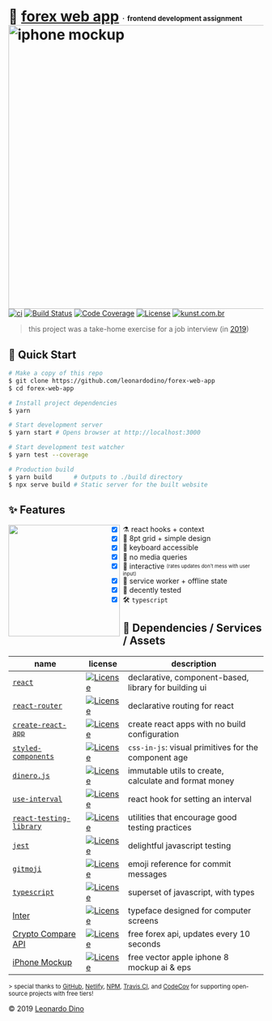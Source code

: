 # :currency_exchange: [forex web app](https://leonardodino.github.io/forex-web-app/) <small><small><sub><sup>&middot; &thinsp;frontend development assignment</sup></sub></small></small> [<img alt="iphone mockup" height="560" align="right" src="https://user-images.githubusercontent.com/8649362/53637603-5aa6e900-3c02-11e9-8ccf-10e445aa9a59.png"/>](https://leonardodino.github.io/forex-web-app/)

[![ci](https://github.com/leonardodino/forex-web-app/actions/workflows/ci.yml/badge.svg?event=push)](https://github.com/leonardodino/forex-web-app/actions/workflows/ci.yml?query=branch:master)
[![Build Status](https://api.travis-ci.com/leonardodino/forex-web-app.svg?branch=master)](https://www.travis-ci.com/github/leonardodino/forex-web-app)
[![Code Coverage](https://badgen.net/codecov/c/github/leonardodino/forex-web-app)](https://codecov.io/gh/leonardodino/forex-web-app)
[![License](https://badgen.net/github/license/leonardodino/forex-web-app)](https://github.com/leonardodino/forex-web-app/blob/master/LICENSE)
[![kunst.com.br](https://badgen.net/badge/@/kunst.com.br?color=black)](https://kunst.com.br)

> this project was a take-home exercise for a job interview (in [2019](https://github.com/leonardodino/forex-web-app/tree/HEAD@{2019-03-02}))

## :flight_departure: Quick Start

```bash
# Make a copy of this repo
$ git clone https://github.com/leonardodino/forex-web-app
$ cd forex-web-app

# Install project dependencies
$ yarn

# Start development server
$ yarn start # Opens browser at http://localhost:3000

# Start development test watcher
$ yarn test --coverage

# Production build
$ yarn build      # Outputs to ./build directory
$ npx serve build # Static server for the built website
```

## :sparkles: Features

<img src="https://user-images.githubusercontent.com/8649362/56626276-6bc71180-6617-11e9-9f0f-3a8b4ba6ea90.gif" align="left" height="220" width="220"/><img src="https://user-images.githubusercontent.com/8649362/56626450-163f3480-6618-11e9-87a6-b4cdcf99ad0e.gif" align="left" height="220" width="0"/>

- [x] :alembic: react hooks + context
- [x] :art: 8pt grid + simple design
- [x] :musical_keyboard: keyboard accessible
- [x] :shower: no media queries
- [x] :100: interactive <sub><sup>(rates updates don't mess with user input)</sup></sub>
- [x] :electric_plug: service worker + offline state
- [x] :robot: decently tested
- [x] :hammer_and_wrench: `typescript`

## :nut_and_bolt: Dependencies / Services / Assets

| name                                                              | license                                                                                                                                                        | description                                           |
| ----------------------------------------------------------------- | -------------------------------------------------------------------------------------------------------------------------------------------------------------- | ----------------------------------------------------- |
| [`react`](https://reactjs.org/)                                   | [![License](https://badgen.net/github/license/facebook/react/)](https://api.github.com/repos/facebook/react/license)                                           | declarative, component-based, library for building ui |
| [`react-router`](https://github.com/ReactTraining/react-router)   | [![License](https://badgen.net/github/license/ReactTraining/react-router/)](https://api.github.com/repos/ReactTraining/react-router/license)                   | declarative routing for react                         |
| [`create-react-app`](https://facebook.github.io/create-react-app) | [![License](https://badgen.net/github/license/facebook/create-react-app/)](https://api.github.com/repos/facebook/create-react-app/license)                     | create react apps with no build configuration         |
| [`styled-components`](https://styled-components.com/)             | [![License](https://badgen.net/github/license/styled-components/styled-components/)](https://api.github.com/repos/styled-components/styled-components/license) | `css-in-js`: visual primitives for the component age  |
| [`dinero.js`](https://sarahdayan.github.io/dinero.js)             | [![License](https://badgen.net/github/license/sarahdayan/dinero.js/)](https://api.github.com/repos/sarahdayan/dinero.js/license)                               | immutable utils to create, calculate and format money |
| [`use-interval`](https://github.com/Hermanya/use-interval)        | [![License](https://badgen.net/github/license/Hermanya/use-interval/)](https://api.github.com/repos/Hermanya/use-interval/license)                             | react hook for setting an interval                    |
| [`react-testing-library`](https://testing-library.com/react)      | [![License](https://badgen.net/github/license/kentcdodds/react-testing-library/)](https://api.github.com/repos/kentcdodds/react-testing-library/license)       | utilities that encourage good testing practices       |
| [`jest`](https://jestjs.io/)                                      | [![License](https://badgen.net/badge/license/MIT/blue)](https://api.github.com/repos/facebook/jest/license)                                                    | delightful javascript testing                         |
| [`gitmoji`](https://www.typescriptlang.org/)                      | [![License](https://badgen.net/github/license/carloscuesta/gitmoji/)](https://api.github.com/repos/carloscuesta/gitmoji/license)                               | emoji reference for commit messages                   |
| [`typescript`](https://www.typescriptlang.org/)                   | [![License](https://badgen.net/github/license/Microsoft/TypeScript/)](https://api.github.com/repos/Microsoft/TypeScript/license)                               | superset of javascript, with types                    |
| [Inter](https://rsms.me/inter/)                                   | [![License](https://badgen.net/github/license/rsms/inter/)](https://api.github.com/repos/rsms/inter/license)                                                   | typeface designed for computer screens                |
| [Crypto Compare API](https://min-api.cryptocompare.com/)          | [![License](https://badgen.net/badge/license/CC%20BY-NC/blue)](https://min-api.cryptocompare.com/faq)                                                          | free forex api, updates every 10 seconds              |
| [iPhone Mockup](http://www.designbolts.com/download/56032/)       | [![License](https://badgen.net/badge/license/link%20back/purple)](http://www.designbolts.com/2017/09/14/free-vector-apple-iphone-8-mockup-ai-eps/)             | free vector apple iphone 8 mockup ai & eps            |

<sup>> special thanks to [GitHub](https://github.com), [Netlify](https://netlify.com), [NPM](https://npmjs.com), [Travis CI](https://travis-ci.com), and [CodeCov](https://codecov.io) for supporting open-source projects with free tiers! </sup>

&copy; 2019 [Leonardo Dino](https://leonardodino.com)
